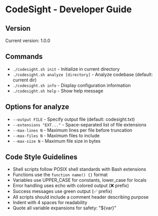 # CodeSight - Developer Guide

## Version
Current version: 1.0.0

## Commands
- `./codesight.sh init` - Initialize in current directory
- `./codesight.sh analyze [directory]` - Analyze codebase (default: current dir)
- `./codesight.sh info` - Display configuration information
- `./codesight.sh help` - Show help message

## Options for analyze
- `--output FILE` - Specify output file (default: codesight.txt)
- `--extensions "EXT..."` - Space-separated list of file extensions
- `--max-lines N` - Maximum lines per file before truncation
- `--max-files N` - Maximum files to include
- `--max-size N` - Maximum file size in bytes

## Code Style Guidelines
- Shell scripts follow POSIX shell standards with Bash extensions
- Functions use the `function name() {}` format
- Variables use UPPER_CASE for constants, lower_case for locals
- Error handling uses echo with colored output (❌ prefix)
- Success messages use green output (✅ prefix)
- All scripts should include a comment header describing purpose
- Indent with 4 spaces for readability
- Quote all variable expansions for safety: "${var}"